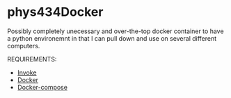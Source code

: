 # phys434Docker  
Possibly completely unecessary and over-the-top docker container to have a python environemnt in that I can pull down and use on several different computers.  
  
REQUIREMENTS:
* [Invoke](http://www.pyinvoke.org "Invoke")
* [Docker](https://docs.docker.com/install/linux/docker-ce/ubuntu/ "Docker")
* [Docker-compose](https://docs.docker.com/compose/ "Docker-compose") 
